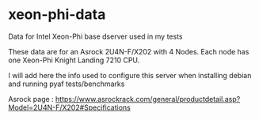 # xeon-phi-data

Data for Intel Xeon-Phi base dserver used in my tests

These data are for an Asrock 2U4N-F/X202 with 4 Nodes. Each node has one Xeon-Phi Knight Landing 7210 CPU.

I will add here the info used to configure this server when installing debian and running pyaf tests/benchmarks

Asrock page : 
https://www.asrockrack.com/general/productdetail.asp?Model=2U4N-F/X202#Specifications


